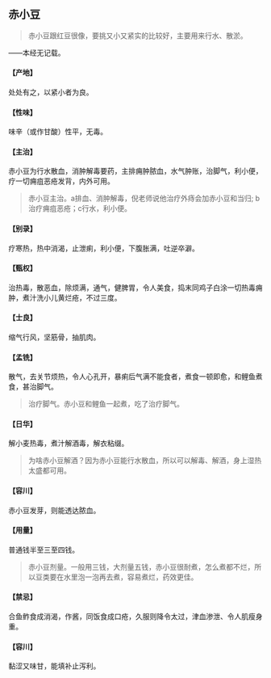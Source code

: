 ## 赤小豆

> 赤小豆跟红豆很像，要挑又小又紧实的比较好，主要用来行水、散淤。

——本经无记载。
#### 【产地】
处处有之，以紧小者为良。
#### 【性味】
味辛（或作甘酸）性平，无毒。
#### 【主治】
赤小豆为行水散血，消肿解毒要药，主排痈肿脓血，水气肿账，治脚气，利小便，疗一切痈疽恶疮发背，内外可用。

> 赤小豆主治。a排血、消肿解毒，倪老师说他治疗外痔会加赤小豆和当归; b治疗痈疽恶疮；c行水，利小便。

#### 【别录】
疗寒热，热中消渴，止泄痢，利小便，下腹胀满，吐逆卒澼。
#### 【甄权】
治热毒，散恶血，除烦满，通气，健脾胃，令人美食，捣末同鸡子白涂一切热毒痈肿，煮汁洗小儿黄烂疮，不过三度。
#### 【士良】
缩气行风，坚筋骨，抽肌肉。
#### 【孟铣】
散气，去关节烦热，令人心孔开，暴痢后气满不能食者，煮食一顿即愈，和鲤鱼煮食，甚治脚气。

> 治疗脚气。赤小豆和鲤鱼一起煮，吃了治疗脚气。

#### 【日华】
解小麦热毒，煮汁解酒毒，解衣粘缀。

> 为啥赤小豆解酒？因为赤小豆能行水散血，所以可以解毒、解酒，身上湿热太盛都可用。

#### 【容川】
赤小豆发芽，则能透达脓血。
#### 【用量】
普通钱半至三至四钱。

> 赤小豆剂量。一般用三钱，大剂量五钱，赤小豆很耐煮，怎么煮都不烂，所以豆类要在水里泡一泡再去煮，容易煮烂，药效更佳。

#### 【禁忌】
合鱼鲊食成消渴，作酱，同饭食成口疮，久服则降令太过，津血渗泄、令人肌瘦身重。
#### 【容川】
黏涩又味甘，能填补止泻利。